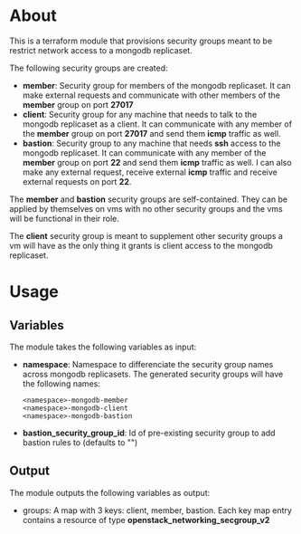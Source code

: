 # About

This is a terraform module that provisions security groups meant to be restrict network access to a mongodb replicaset.

The following security groups are created:
- **member**: Security group for members of the mongodb replicaset. It can make external requests and communicate with other members of the **member** group on port **27017**
- **client**: Security group for any machine that needs to talk to the mongodb replicaset as a client. It can communicate with any member of the **member** group on port **27017** and send them **icmp** traffic as well.
- **bastion**: Security group to any machine that needs **ssh** access to the mongodb replicaset. It can communicate with any member of the **member** group on port **22** and send them **icmp** traffic as well. I can also make any external request, receive external **icmp** traffic and receive external requests on port **22**.

The **member** and **bastion** security groups are self-contained. They can be applied by themselves on vms with no other security groups and the vms will be functional in their role.

The **client** security group is meant to supplement other security groups a vm will have as the only thing it grants is client access to the mongodb replicaset.

# Usage

## Variables

The module takes the following variables as input:
- **namespace**: Namespace to differenciate the security group names across mongodb replicasets. The generated security groups will have the following names:
    ```
    <namespace>-mongodb-member
    <namespace>-mongodb-client
    <namespace>-mongodb-bastion
    ```
- **bastion_security_group_id**: Id of pre-existing security group to add bastion rules to (defaults to "")

## Output

The module outputs the following variables as output:

- groups: A map with 3 keys: client, member, bastion. Each key map entry contains a resource of type **openstack_networking_secgroup_v2**